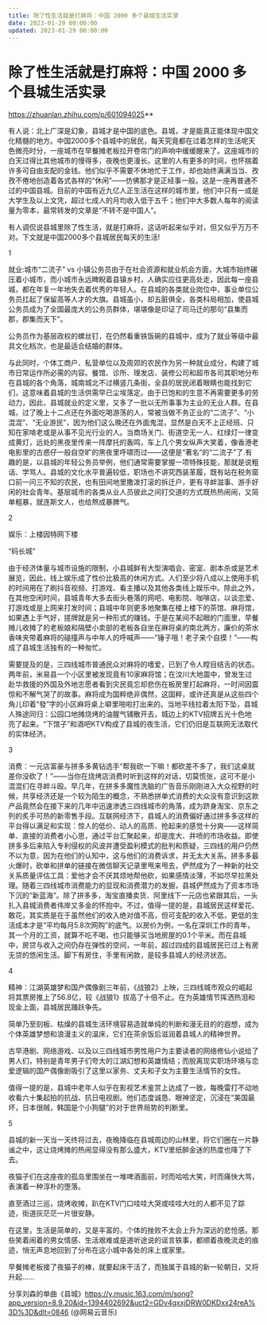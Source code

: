 ```yaml
---
title: 除了性生活就是打麻将：中国 2000 多个县城生活实录
date: 2023-01-29 00:00:00
updated: 2023-01-29 00:00:00
---
```


# 除了性生活就是打麻将：中国 2000 多个县城生活实录

https://zhuanlan.zhihu.com/p/601094025**

有人说：北上广深是幻象，县城才是中国的底色。县城，才是能真正能体现中国文化精髓的地方。中国2000多个县城中的居民，每天究竟都在过着怎样的生活呢天色微亮时分，一座城市在早餐摊老板拉开卷帘门的声响中缓缓醒来了。这座城市的白天过得比其他城市的慢得多，夜晚也更漫长。这里的人有更多的时间，也怀揣着许多可自由支配的金钱。他们似乎不需要不休地忙于工作，却也始终满满当当、孜孜不倦地创造着各式各样的“休闲”——仿佛那才是正经事一般。这是一座再普通不过的中国县城。目前的中国有近九亿人正生活在这样的城市里，他们中只有一成是大学生及以上文凭，超过七成人的月均收入低于五千；他们中大多数人每年的阅读量为零本，最常转发的文章是“不转不是中国人”。

有人调侃说县城里除了性生活，就是打麻将，这话听起来似乎对，但又似乎万万不对。下文就是中国2000多个县城居民每天的生活!

1

就业:城市“二流子” vs 小镇公务员由于在社会资源和就业机会方面，大城市始终碾压着小城市，而小城市永远睥睨着县镇乡村，人确实应往更高处走，因此每一座县城，都在年复一年地失去着优秀的年轻人。在县城的各类就业岗位中，事业单位公务员扛起了保留高等人才的大旗。县城虽小，却五脏俱全，各类科局相加，使县城公务员成为了全国最庞大的公务员群体，堪堪像是印证了司马迁的那句“县集而郡，郡集而天下”。

公务员作为基层政权的螺丝钉，在仍然看重铁饭碗的县城中，成为了就业等级中最具文化档次，也是最适合结婚的群体。

与此同时，个体工商户、私营单位以及周郊的农民作为另一种就业成分，构建了城市日常运作所必需的内容。餐馆、诊所、理发店、装修公司和超市各司其职地分布在县城的各个角落，城南城北不过横竖几条街，全县的居民闭着眼睛也能找到它们，这意味着县城的生活供需早已尘埃落定。由于已饱和的生意不再需要更多的劳动力，因此，县城就业的定义里，又多了一批以无所事事为主业的无业人群。在县城，过了晚上十二点还在外面吃喝游荡的人，常被当做不务正业的“二流子”、“小混混”、“无业游民”，因为他们这么晚还在外面鬼混，显然是白天不上正经班、只知在家啃老或是从事不见光行业的人。当商场关门、街道空无一人、红绿灯一律变成黄灯，远处的黑夜里传来一阵摩托的轰鸣，车上几个男女纵声大笑着，像香港老电影里的古惑仔一般自空旷的黑夜里呼啸而过——这便是“著名”的“二流子”了.有趣的是，以县城的年轻公务员举例，他们通常需要掌握一项特殊技能，那就是说粗话、学骂人。县城的文化水平普遍较低，职场也不讲究西装革履，既有站在税务窗口前一问三不知的农民，也有田间地里撒泼打滚的拆迁户，更有寻衅滋事、游手好闲的社会青年。基层城市的各类从业人员彼此之间打交道的方式既热热闹闹，又简单粗暴，就连斯文人，也给熬成暴脾气。

2

娱乐：上楼因特网下楼

“码长城”

由于经济体量与城市设施的限制，小县城鲜有大型演唱会、密室、剧本杀或是艺术展览，因此，线上娱乐成了性价比极高的休闲方式。人们至少将八成以上使用手机的时间用在了刷抖音视频、打游戏、看主播以及其他各类线上娱乐中。除此之外，在其他空闲时间，县城青年大多去街头巷落的网吧、电影院、咖啡店，以谈恋爱、打游戏或是上网来打发时间；县城中年则更多地聚集在楼上楼下的茶馆、麻将馆，如果遇上手气好，搓牌就是另一种形式的赚钱。于是在某间不起眼的门面里，早餐摊儿收摊了的老板娘和隔壁小卖部的老板各自坐在麻将桌的南北两方，廉价的茶水香味夹带着麻将的碰撞声与中年人的呼喊声——“锤子哦！老子来个自摸！”——构成了县城生活独有的一种匆忙。

需要提及的是，三四线城市普通民众对麻将的嗜爱，已到了令人瞠目结舌的状态。两年前，米易县一个小区里被发现竟有10家麻将馆；在汶川大地震中，曾发生过赴华救援的外国及外地志愿者看到灾民竟忘却悲伤在板房里打起麻将，一时间因震惊和不解气哭了的故事。麻将成为国粹绝非偶然，这国粹，或许还真是从这些四个角儿印着“發”字的小区麻将桌上噼里啪啦打出来的。当地平线拉着太阳下坠，县城人殊途同归：公园口地摊烧烤的油腥气铺散开去，城边上的KTV招牌五光十色地亮了起来。“下馆子”和酒吧KTV构成了县城的夜生活，它们仍旧是互联网无法取代的实体经济。

3

消费：一元店富豪与拼多多黄钻选手“帮我砍一下嘛！都砍差不多了，我们这桌就差你没砍了！”——当你在烧烤店消费时听到这样的对话，切莫慌张，这可不是小混混们在寻衅斗殴。早几年，在拼多多魔性洗脑的广告音乐刚刚进入大众视野的时候，共享经济还是一个较为陌生的概念，不熟悉拼单式消费的大众没有意识到这款产品竟然会在接下来的几年中迅速渗透三四线城市的角落，成为跻身淘宝、京东之列的炙手可热的新零售手段。互联网经济下，县城人的消费偏好通过拼多多这样的平台得以满足和实现：惊人的低价、动人的高质、抢起来的感觉十分爽——这样简单、直接的消费者小心思，通过平台汇聚起来，却是庞大、井喷的市场收益。即使拼多多后来陷入专利侵权的风波并遭受盈利模式的批判和质疑，三四线的用户仍然不以为意，因为在他们的认知中，这与他们的消费诉求，并无太大关系。拼多多最火爆时，砍单和拼单的链接在微信聊天记录里甩来甩去，俨然成为了一种新的社交关系质量评估工具：爱他才会不厌其烦地帮他砍，如果感情淡薄，不如尽早拉黑处理。随着三四线城市消费能力的显现和消费潜力的发掘，县城俨然成为了资本市场下沉的“新蓝海”。除了拼多多，淘宝直播卖货、阿里线下一元店也紧跟其后，一头扎入县城消费者伟岸又多金的怀抱中。不过，值得一提的是，县城居民这样爱花、敢花，其实质是在于虽然他们的收入绝对值不高，但可支配的收入不低，更低的生活成本才是“平均每月5.8次网购”的底气。以房价为例，一名在深圳工作的青年，其一个月的工资，就算不吃不喝，也只能够买当地房屋的0.1个平米。而在县城中，房贷与收入之间仍存在弹性的空间，一年前，超过四成的县城居民已过上有房无贷的悠闲生活。脚下有房住，手里有闲款，是较多县城人的经济状态。

4

精神：江湖英雄梦和国产偶像剧三年前，《战狼2》上映，三四线城市观众的崛起将其票房推上了56.8亿，较《战狼1》拔高了十倍不止。在为英雄情节挥洒热泪和现金上面，县城居民踊跃争先。

简单乃至刻板、枯燥的县城生活环境容易造就单纯的判断和漫无目的的遐想，成为个体英雄梦想和浪漫主义的温床，它们在茶余饭后滋润着县城人的精神世界。

古早港剧、网络游戏、以及以三四线城市男性用户为主要读者的网络修仙小说给了男人们，特别是青年男子们夸大的江湖幻想和英雄情结；而脱离现实职场环境与恋爱逻辑的国产偶像剧吸引了这里以家务、丈夫和子女为主要生活情节的女性。

值得一提的是，县城中老年人似乎在影视艺术鉴赏上达成了一致，每晚雷打不动地收看六十集起拍的抗战、抗日电视剧。他们态度诚恳、眼神坚定，沉浸在“美国最坏，日本很贼，韩国是个小狗腿”的对于世界局势的判断里。

5

县城的新一天当一天终将过去，夜晚降临在县城周边的山林里，将它们圈在一片静谧之中，这让烧烤摊的热闹显得没有那么盛大，KTV里纸醉金迷的热度也降了下去。

夜猫子们在这座夜的孤岛里围坐在一堆啤酒面前，时而哈哈大笑，时而痛快大骂，表演着一种淳朴的堕落。

直至酒过三巡，烧烤收摊，趴在KTV门口哇哇大哭或哇哇大吐的人都不见了踪迹，街道灰茫茫一片很安静。

在这里，生活是简单的，又是丰富的，个体的挫败不太会上升为深远的悲怆感。那些笑着闹着的男女情感、生活艰难或是道听途说的谣言轶事，都顺着夜晚流走的痕迹，悄无声息地回到了分布在这小城中各处的床上或家里。

早餐摊老板接了夜猫子的棒，就要起床干活了，而独属于县城的新一轮朝日，又将升起......

分享刘森的单曲《县城》https://y.music.163.com/m/song?app_version=8.9.20&id=1394402692&uct2=GDv4gxxjDRW0DKDxx24reA%3D%3D&dlt=0846 (@网易云音乐)
